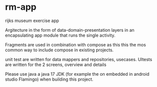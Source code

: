 # rm-app

rijks museum exercise app

Argitecture in the form of data-domain-presentation layers in an encapsulating app module that runs the single activity.

Fragments are used in combination with compose as this this the mos common way to include compose in existing projects.

unit test are written for data mappers and repositories, usecases. UItests are written for the 2 screens, overview and
details

Please use java a java 17 JDK (for example the on embedded in android studio Flamingo) when building this project.
